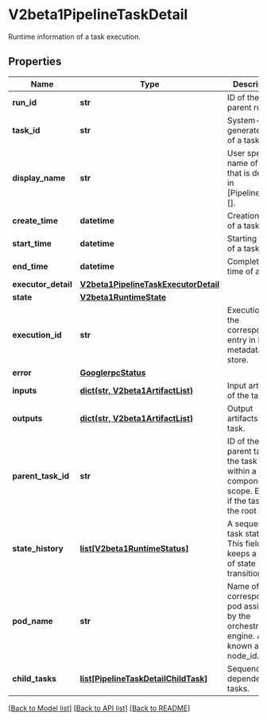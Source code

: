 # V2beta1PipelineTaskDetail

Runtime information of a task execution.
## Properties
Name | Type | Description | Notes
------------ | ------------- | ------------- | -------------
**run_id** | **str** | ID of the parent run. | [optional] 
**task_id** | **str** | System-generated ID of a task. | [optional] 
**display_name** | **str** | User specified name of a task that is defined in [Pipeline.spec][]. | [optional] 
**create_time** | **datetime** | Creation time of a task. | [optional] 
**start_time** | **datetime** | Starting time of a task. | [optional] 
**end_time** | **datetime** | Completion time of a task. | [optional] 
**executor_detail** | [**V2beta1PipelineTaskExecutorDetail**](V2beta1PipelineTaskExecutorDetail.md) |  | [optional] 
**state** | [**V2beta1RuntimeState**](V2beta1RuntimeState.md) |  | [optional] 
**execution_id** | **str** | Execution id of the corresponding entry in ML metadata store. | [optional] 
**error** | [**GooglerpcStatus**](GooglerpcStatus.md) |  | [optional] 
**inputs** | [**dict(str, V2beta1ArtifactList)**](V2beta1ArtifactList.md) | Input artifacts of the task. | [optional] 
**outputs** | [**dict(str, V2beta1ArtifactList)**](V2beta1ArtifactList.md) | Output artifacts of the task. | [optional] 
**parent_task_id** | **str** | ID of the parent task if the task is within a component scope. Empty if the task is at the root level. | [optional] 
**state_history** | [**list[V2beta1RuntimeStatus]**](V2beta1RuntimeStatus.md) | A sequence of task statuses. This field keeps a record of state transitions. | [optional] 
**pod_name** | **str** | Name of the corresponding pod assigned by the orchestration engine. Also known as node_id. | [optional] 
**child_tasks** | [**list[PipelineTaskDetailChildTask]**](PipelineTaskDetailChildTask.md) | Sequence of dependen tasks. | [optional] 

[[Back to Model list]](../README.md#documentation-for-models) [[Back to API list]](../README.md#documentation-for-api-endpoints) [[Back to README]](../README.md)


